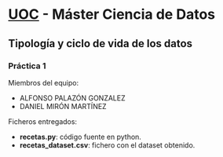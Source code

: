 # **[UOC](http://www.uoc.edu)** - Máster Ciencia de Datos

## Tipología y ciclo de vida de los datos

### Práctica 1

Miembros del equipo:
* ALFONSO PALAZÓN GONZALEZ
* DANIEL MIRÓN MARTÍNEZ

Ficheros entregados:
* **recetas.py**: código fuente en python.
* **recetas_dataset.csv**: fichero con el dataset obtenido.
